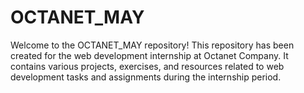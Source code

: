 # OCTANET_MAY
Welcome to the OCTANET_MAY repository!  This repository has been created for the web development internship at Octanet Company. It contains various projects, exercises, and resources related to web development tasks and assignments during the internship period.
